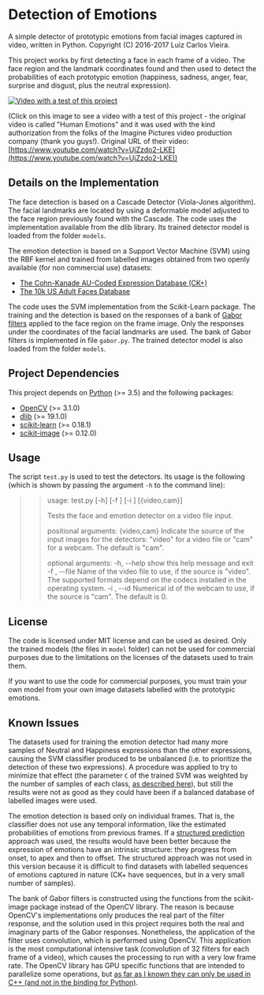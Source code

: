 # Detection of Emotions
A simple detector of prototypic emotions from facial images captured in video, written in Python. Copyright (C) 2016-2017 Luiz Carlos Vieira.

This project works by first detecting a face in each frame of a video. The face region and the landmark coordinates found and then used to detect the probabilities of each prototypic emotion (happiness, sadness, anger, fear, surprise and disgust, plus the neutral expression).

[![Video with a test of this project](https://img.youtube.com/vi/uDRYr0CWSwI/0.jpg)](https://youtu.be/uDRYr0CWSwI)

(Click on this image to see a video with a test of this project - the original video is called "Human Emotions" and it was used with the kind authorization from the folks of the Imagine Pictures video production company (thank you guys!). Original URL of their video: [https://www.youtube.com/watch?v=UjZzdo2-LKE](https://www.youtube.com/watch?v=UjZzdo2-LKE))

## Details on the Implementation

The face detection is based on a Cascade Detector (Viola-Jones algorithm). The facial landmarks are located by using a deformable model adjusted to the face region previously found with the Cascade. The code uses the implementation available from the dlib library. Its trained detector model is loaded from the folder `models`.

The emotion detection is based on a Support Vector Machine (SVM) using the RBF kernel and trained from labelled images obtained from two openly available (for non commercial use) datasets:

- [The Cohn-Kanade AU-Coded Expression Database (CK+)](http://www.pitt.edu/~emotion/ck-spread.htm)
- [The 10k US Adult Faces Database](http://wilmabainbridge.com/facememorability2.html)

The code uses the SVM implementation from the Scikit-Learn package. The training and the detection is based on the responses of a bank of [Gabor filters](https://en.wikipedia.org/wiki/Gabor_filter) applied to the face region on the frame image. Only the responses under the coordinates of the facial landmarks are used. The bank of Gabor filters is implemented in file `gabor.py`. The trained detector model is also loaded from the folder `models`.

## Project Dependencies

This project depends on [Python](https://www.python.org/) (>= 3.5) and the following packages:

- [OpenCV](http://opencv.org/) (>= 3.1.0)
- [dlib](http://dlib.net/) (>= 19.1.0)
- [scikit-learn](http://scikit-learn.org/) (>= 0.18.1)
- [scikit-image](http://scikit-image.org/) (>= 0.12.0)

## Usage

The script `test.py` is used to test the detectors. Its usage is the following (which is shown by passing the argument `-h` to the command line):

>> usage: test.py [-h] [-f <name>] [-i <number>] [{video,cam}]
>> 
>> Tests the face and emotion detector on a video file input.
>> 
>> positional arguments:
>>   {video,cam}           Indicate the source of the input images for the
>>                         detectors: "video" for a video file or "cam" for a
>>                         webcam. The default is "cam".
>> 
>> optional arguments:
>>   -h, --help            show this help message and exit
>>   -f <name>, --file <name>
>>                         Name of the video file to use, if the source is
>>                         "video". The supported formats depend on the codecs
>>                         installed in the operating system.
>>   -i <number>, --id <number>
>>                         Numerical id of the webcam to use, if the source is
>>                         "cam". The default is 0.

## License

The code is licensed under MIT license and can be used as desired. Only the trained models (the files in `model` folder) can not be used for commercial purposes due to the limitations on the licenses of the datasets used to train them.

If you want to use the code for commercial purposes, you must train your own model from your own image datasets labelled with the prototypic emotions.

## Known Issues

The datasets used for training the emotion detector had many more samples of Neutral and Happiness expressions than the other expressions, causing the SVM classifier produced to be unbalanced (i.e. to prioritize the detection of these two expressions). A procedure was applied to try to minimize that effect (the parameter `C` of the trained SVM was weighted by the number of samples of each class, [as described here](http://scikit-learn.org/stable/modules/svm.html#unbalanced-problems)), but still the results were not as good as they could have been if a balanced database of labelled images were used.

The emotion detection is based only on individual frames. That is, the classifier does not use any temporal information, like the estimated probabilities of emotions from previous frames. If a [structured prediction](https://en.wikipedia.org/wiki/Structured_prediction) approach was used, the results would have been better because the expression of emotions have an intrinsic structure: they progress from onset, to apex and then to offset. The structured approach was not used in this version because it is difficult to find datasets with labelled sequences of emotions captured in nature (CK+ have sequences, but in a very small number of samples).

The bank of Gabor filters is constructed using the functions from the scikit-image package instead of the OpenCV library. The reason is because OpenCV's implementations only produces the real part of the filter response, and the solution used in this project requires both the real and imaginary parts of the Gabor responses. Nonetheless, the application of the filter uses convolution, which is performed using OpenCV. This application is the most computational intensive task (convolution of 32 filters for each frame of a video), which causes the processing to run with a very low frame rate. The OpenCV library has GPU specific functions that are intended to parallelize some operations, but [as far as I known they can only be used in C++ (and not in the binding for Python)](http://answers.opencv.org/question/35749/using-opencv-gpu-functions-in-python/).